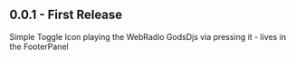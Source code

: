 ## 0.0.1 - First Release
Simple Toggle Icon playing the WebRadio GodsDjs via pressing it - lives in the FooterPanel

